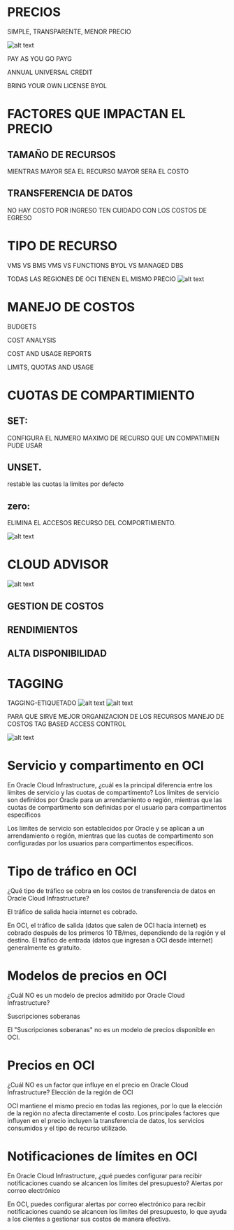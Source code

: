 # PRECIOS

SIMPLE, TRANSPARENTE, MENOR PRECIO

![alt text](image.png)

PAY AS YOU GO PAYG

ANNUAL UNIVERSAL CREDIT

BRING YOUR OWN LICENSE BYOL

# FACTORES QUE IMPACTAN EL PRECIO
## TAMAÑO DE RECURSOS
MIENTRAS MAYOR SEA EL RECURSO MAYOR SERA EL COSTO

## TRANSFERENCIA DE DATOS
NO HAY COSTO POR INGRESO
TEN CUIDADO CON LOS COSTOS DE EGRESO

# TIPO DE RECURSO
VMS VS BMS
VMS VS FUNCTIONS
BYOL VS MANAGED DBS

TODAS LAS REGIONES DE OCI TIENEN EL MISMO PRECIO
![alt text](image-1.png)

# MANEJO DE COSTOS
BUDGETS

COST ANALYSIS

COST AND USAGE REPORTS

LIMITS, QUOTAS AND USAGE

# CUOTAS DE COMPARTIMIENTO

## SET:
CONFIGURA EL NUMERO MAXIMO DE RECURSO QUE UN COMPATIMIEN PUDE USAR

## UNSET.
restable las cuotas la limites por defecto

## zero:
ELIMINA EL ACCESOS RECURSO DEL COMPORTIMIENTO.

![alt text](image-2.png)

# CLOUD ADVISOR
![alt text](image-3.png)
## GESTION DE COSTOS
## RENDIMIENTOS
## ALTA DISPONIBILIDAD

# TAGGING

TAGGING-ETIQUETADO
![alt text](image-4.png)
![alt text](image-5.png)

PARA QUE SIRVE
MEJOR ORGANIZACION DE LOS RECURSOS
MANEJO DE COSTOS
TAG BASED ACCESS CONTROL

![alt text](image-6.png)

# Servicio y compartimento en OCI

En Oracle Cloud Infrastructure, ¿cuál es la principal diferencia entre los límites de servicio y las cuotas de compartimento? 
Los límites de servicio son definidos por Oracle para un arrendamiento o región, mientras que las cuotas de compartimento son definidas por el usuario para compartimentos específicos

Los límites de servicio son establecidos por Oracle y se aplican a un arrendamiento o región, mientras que las cuotas de compartimento son configuradas por los usuarios para compartimentos específicos. 

# Tipo de tráfico en OCI

¿Qué tipo de tráfico se cobra en los costos de transferencia de datos en Oracle Cloud Infrastructure?

El tráfico de salida hacia internet es cobrado.

En OCI, el tráfico de salida (datos que salen de OCI hacia internet) es cobrado después de los primeros 10 TB/mes, dependiendo de la región y el destino. El tráfico de entrada (datos que ingresan a OCI desde internet) generalmente es gratuito.

# Modelos de precios en OCI

¿Cuál NO es un modelo de precios admitido por Oracle Cloud Infrastructure? 


Suscripciones soberanas

El "Suscripciones soberanas" no es un modelo de precios disponible en OCI. 

# Precios en OCI

¿Cuál NO es un factor que influye en el precio en Oracle Cloud Infrastructure? 
Elección de la región de OCI

OCI mantiene el mismo precio en todas las regiones, por lo que la elección de la región no afecta directamente el costo. Los principales factores que influyen en el precio incluyen la transferencia de datos, los servicios consumidos y el tipo de recurso utilizado. 

#  Notificaciones de límites en OCI
En Oracle Cloud Infrastructure, ¿qué puedes configurar para recibir notificaciones cuando se alcancen los límites del presupuesto? 
Alertas por correo electrónico

En OCI, puedes configurar alertas por correo electrónico para recibir notificaciones cuando se alcancen los límites del presupuesto, lo que ayuda a los clientes a gestionar sus costos de manera efectiva. 